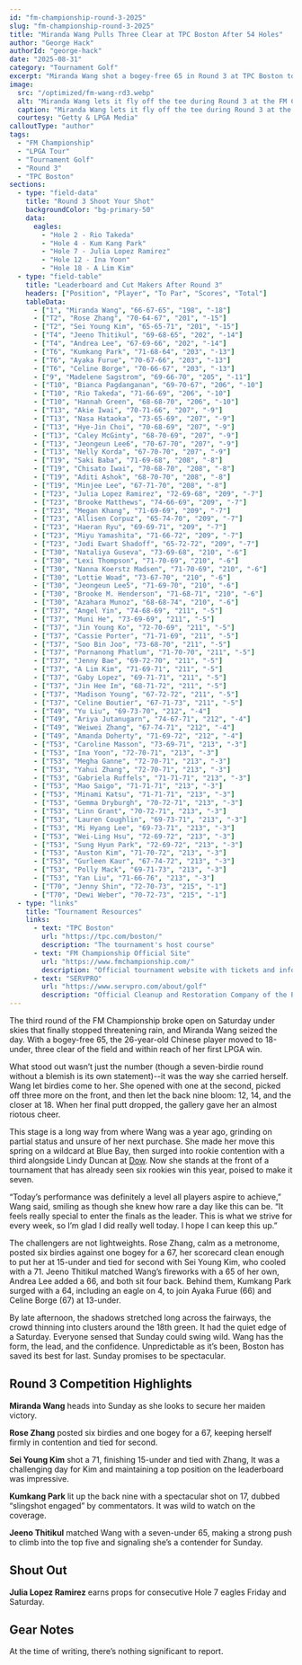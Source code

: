 ```yaml
---
id: "fm-championship-round-3-2025"
slug: "fm-championship-round-3-2025"
title: "Miranda Wang Pulls Three Clear at TPC Boston After 54 Holes"
author: "George Hack"
authorId: "george-hack"
date: "2025-08-31"
category: "Tournament Golf"
excerpt: "Miranda Wang shot a bogey-free 65 in Round 3 at TPC Boston to move to 18-under and take a three-shot lead heading into the final round. Wang's seven birdies, including three on the back nine, put her in position to claim her first LPGA Tour win, with Rose Zhang and Sei Young Kim close behind at 15-under."
image:
  src: "/optimized/fm-wang-rd3.webp"
  alt: "Miranda Wang lets it fly off the tee during Round 3 at the FM Championship"
  caption: "Miranda Wang lets it fly off the tee during Round 3 at the FM Championship"
  courtesy: "Getty & LPGA Media"
calloutType: "author"
tags:
  - "FM Championship"
  - "LPGA Tour"
  - "Tournament Golf"
  - "Round 3"
  - "TPC Boston"
sections:
  - type: "field-data"
    title: "Round 3 Shoot Your Shot"
    backgroundColor: "bg-primary-50"
    data:
      eagles:
        - "Hole 2 - Rio Takeda"
        - "Hole 4 - Kum Kang Park"
        - "Hole 7 - Julia Lopez Ramirez"
        - "Hole 12 - Ina Yoon"
        - "Hole 18 - A Lim Kim"
  - type: "field-table"
    title: "Leaderboard and Cut Makers After Round 3"
    headers: ["Position", "Player", "To Par", "Scores", "Total"]
    tableData:
      - ["1", "Miranda Wang", "66-67-65", "198", "-18"]
      - ["T2", "Rose Zhang", "70-64-67", "201", "-15"]
      - ["T2", "Sei Young Kim", "65-65-71", "201", "-15"]
      - ["T4", "Jeeno Thitikul", "69-68-65", "202", "-14"]
      - ["T4", "Andrea Lee", "67-69-66", "202", "-14"]
      - ["T6", "Kumkang Park", "71-68-64", "203", "-13"]
      - ["T6", "Ayaka Furue", "70-67-66", "203", "-13"]
      - ["T6", "Celine Borge", "70-66-67", "203", "-13"]
      - ["9", "Madelene Sagstrom", "69-66-70", "205", "-11"]
      - ["T10", "Bianca Pagdanganan", "69-70-67", "206", "-10"]
      - ["T10", "Rio Takeda", "71-66-69", "206", "-10"]
      - ["T10", "Hannah Green", "68-68-70", "206", "-10"]
      - ["T13", "Akie Iwai", "70-71-66", "207", "-9"]
      - ["T13", "Nasa Hataoka", "73-65-69", "207", "-9"]
      - ["T13", "Hye-Jin Choi", "70-68-69", "207", "-9"]
      - ["T13", "Caley McGinty", "68-70-69", "207", "-9"]
      - ["T13", "Jeongeun Lee6", "70-67-70", "207", "-9"]
      - ["T13", "Nelly Korda", "67-70-70", "207", "-9"]
      - ["T19", "Saki Baba", "71-69-68", "208", "-8"]
      - ["T19", "Chisato Iwai", "70-68-70", "208", "-8"]
      - ["T19", "Aditi Ashok", "68-70-70", "208", "-8"]
      - ["T19", "Minjee Lee", "67-71-70", "208", "-8"]
      - ["T23", "Julia Lopez Ramirez", "72-69-68", "209", "-7"]
      - ["T23", "Brooke Matthews", "74-66-69", "209", "-7"]
      - ["T23", "Megan Khang", "71-69-69", "209", "-7"]
      - ["T23", "Allisen Corpuz", "65-74-70", "209", "-7"]
      - ["T23", "Haeran Ryu", "69-69-71", "209", "-7"]
      - ["T23", "Miyu Yamashita", "71-66-72", "209", "-7"]
      - ["T23", "Jodi Ewart Shadoff", "65-72-72", "209", "-7"]
      - ["T30", "Nataliya Guseva", "73-69-68", "210", "-6"]
      - ["T30", "Lexi Thompson", "71-70-69", "210", "-6"]
      - ["T30", "Nanna Koerstz Madsen", "71-70-69", "210", "-6"]
      - ["T30", "Lottie Woad", "73-67-70", "210", "-6"]
      - ["T30", "Jeongeun Lee5", "71-69-70", "210", "-6"]
      - ["T30", "Brooke M. Henderson", "71-68-71", "210", "-6"]
      - ["T30", "Azahara Munoz", "68-68-74", "210", "-6"]
      - ["T37", "Angel Yin", "74-68-69", "211", "-5"]
      - ["T37", "Muni He", "73-69-69", "211", "-5"]
      - ["T37", "Jin Young Ko", "72-70-69", "211", "-5"]
      - ["T37", "Cassie Porter", "71-71-69", "211", "-5"]
      - ["T37", "Soo Bin Joo", "73-68-70", "211", "-5"]
      - ["T37", "Pornanong Phatlum", "71-70-70", "211", "-5"]
      - ["T37", "Jenny Bae", "69-72-70", "211", "-5"]
      - ["T37", "A Lim Kim", "71-69-71", "211", "-5"]
      - ["T37", "Gaby Lopez", "69-71-71", "211", "-5"]
      - ["T37", "Jin Hee Im", "68-71-72", "211", "-5"]
      - ["T37", "Madison Young", "67-72-72", "211", "-5"]
      - ["T37", "Celine Boutier", "67-71-73", "211", "-5"]
      - ["T49", "Yu Liu", "69-73-70", "212", "-4"]
      - ["T49", "Ariya Jutanugarn", "74-67-71", "212", "-4"]
      - ["T49", "Weiwei Zhang", "67-74-71", "212", "-4"]
      - ["T49", "Amanda Doherty", "71-69-72", "212", "-4"]
      - ["T53", "Caroline Masson", "73-69-71", "213", "-3"]
      - ["T53", "Ina Yoon", "72-70-71", "213", "-3"]
      - ["T53", "Megha Ganne", "72-70-71", "213", "-3"]
      - ["T53", "Yahui Zhang", "72-70-71", "213", "-3"]
      - ["T53", "Gabriela Ruffels", "71-71-71", "213", "-3"]
      - ["T53", "Mao Saigo", "71-71-71", "213", "-3"]
      - ["T53", "Minami Katsu", "71-71-71", "213", "-3"]
      - ["T53", "Gemma Dryburgh", "70-72-71", "213", "-3"]
      - ["T53", "Linn Grant", "70-72-71", "213", "-3"]
      - ["T53", "Lauren Coughlin", "69-73-71", "213", "-3"]
      - ["T53", "Mi Hyang Lee", "69-73-71", "213", "-3"]
      - ["T53", "Wei-Ling Hsu", "72-69-72", "213", "-3"]
      - ["T53", "Sung Hyun Park", "72-69-72", "213", "-3"]
      - ["T53", "Auston Kim", "71-70-72", "213", "-3"]
      - ["T53", "Gurleen Kaur", "67-74-72", "213", "-3"]
      - ["T53", "Polly Mack", "69-71-73", "213", "-3"]
      - ["T53", "Yan Liu", "71-66-76", "213", "-3"]
      - ["T70", "Jenny Shin", "72-70-73", "215", "-1"]
      - ["T70", "Dewi Weber", "70-72-73", "215", "-1"]
  - type: "links"
    title: "Tournament Resources"
    links:
      - text: "TPC Boston"
        url: "https://tpc.com/boston/"
        description: "The tournament's host course"
      - text: "FM Championship Official Site"
        url: "https://www.fmchampionship.com/"
        description: "Official tournament website with tickets and information"
      - text: "SERVPRO"
        url: "https://www.servpro.com/about/golf"
        description: "Official Cleanup and Restoration Company of the PGA TOUR"
---
```


The third round of the FM Championship broke open on Saturday under skies that finally stopped threatening rain, and Miranda Wang seized the day. With a bogey-free 65, the 26-year-old Chinese player moved to 18-under, three clear of the field and within reach of her first LPGA win.

What stood out wasn’t just the number (though a seven-birdie round without a blemish is its own statement)--it was the way she carried herself. Wang let birdies come to her. She opened with one at the second, picked off three more on the front, and then let the back nine bloom: 12, 14, and the closer at 18. When her final putt dropped, the gallery gave her an almost riotous cheer.

This stage is a long way from where Wang was a year ago, grinding on partial status and unsure of her next purchase. She made her move this spring on a wildcard at Blue Bay, then surged into rookie contention with a third alongside Lindy Duncan at [Dow](https://www.birdiebriefing.com/news/my-new-favorite-golf-ball/). Now she stands at the front of a tournament that has already seen six rookies win this year, poised to make it seven.

“Today’s performance was definitely a level all players aspire to achieve,” Wang said, smiling as though she knew how rare a day like this can be. “It feels really special to enter the finals as the leader. This is what we strive for every week, so I’m glad I did really well today. I hope I can keep this up.”

The challengers are not lightweights. Rose Zhang, calm as a metronome, posted six birdies against one bogey for a 67, her scorecard clean enough to put her at 15-under and tied for second with Sei Young Kim, who cooled with a 71. Jeeno Thitikul matched Wang’s fireworks with a 65 of her own, Andrea Lee added a 66, and both sit four back. Behind them, Kumkang Park surged with a 64, including an eagle on 4, to join Ayaka Furue (66) and Celine Borge (67) at 13-under.

By late afternoon, the shadows stretched long across the fairways, the crowd thinning into clusters around the 18th green. It had the quiet edge of a Saturday. Everyone sensed that Sunday could swing wild. Wang has the form, the lead, and the confidence. Unpredictable as it’s been, Boston has saved its best for last. Sunday promises to be spectacular.

## Round 3 Competition Highlights

**Miranda Wang** heads into Sunday as she looks to secure her maiden victory.

**Rose Zhang** posted six birdies and one bogey for a 67, keeping herself firmly in contention and tied for second.

**Sei Young Kim** shot a 71, finishing 15-under and tied with Zhang, It was a challenging day for Kim and maintaining a top position on the leaderboard was impressive.

**Kumkang Park** lit up the back nine with a spectacular shot on 17, dubbed “slingshot engaged” by commentators. It was wild to watch on the coverage.

**Jeeno Thitikul** matched Wang with a seven-under 65, making a strong push to climb into the top five and signaling she’s a contender for Sunday.

## Shout Out

**Julia Lopez Ramirez** earns props for consecutive Hole 7 eagles Friday and Saturday.

## Gear Notes

At the time of writing, there’s nothing significant to report.
